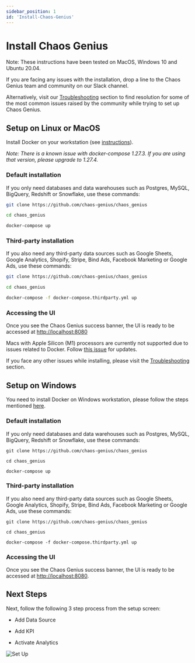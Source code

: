 ```yaml
---
sidebar_position: 1
id: 'Install-Chaos-Genius'
---
```


# Install Chaos Genius

Note: These instructions have been tested on MacOS, Windows 10 and Ubuntu 20.04.

If you are facing any issues with the installation, drop a line to the Chaos Genius team and community on our Slack channel. 

Alternatively, visit our [Troubleshooting](/Troubleshooting/tips.md) section to find resolution for some of the most common issues raised by the community while trying to set up Chaos Genius. 


## Setup on Linux or MacOS

Install Docker on your workstation (see [instructions](https://www.docker.com/get-started)).

*Note: There is a known issue with docker-compose 1.27.3. If you are using that version, please upgrade to 1.27.4.*

### Default installation

If you only need databases and data warehouses such as Postgres, MySQL, BigQuery, Redshift or Snowflake, use these commands:

```bash
git clone https://github.com/chaos-genius/chaos_genius

cd chaos_genius

docker-compose up
```

### Third-party installation

If you also need any third-party data sources such as Google Sheets, Google Analytics, Shopify, Stripe, Bind Ads, Facebook Marketing or Google Ads, use these commands:

```bash
git clone https://github.com/chaos-genius/chaos_genius

cd chaos_genius

docker-compose -f docker-compose.thirdparty.yml up
```

### Accessing the UI

Once you see the Chaos Genius success banner, the UI is ready to be accessed at [http://localhost:8080](http://localhost:8080)

Macs with Apple Silicon (M1) processors are currently not supported due to issues related to Docker. Follow [this issue](https://github.com/chaos-genius/chaos_genius/issues/292) for updates.

If you face any other issues while installing, please visit the [Troubleshooting](/Troubleshooting/tips.md) section.

## Setup on Windows

You need to install Docker on Windows workstation, please follow the steps mentioned [here](https://docs.docker.com/desktop/windows/install/).

### Default installation

If you only need databases and data warehouses such as Postgres, MySQL, BigQuery, Redshift or Snowflake, use these commands:

```
git clone https://github.com/chaos-genius/chaos_genius

cd chaos_genius

docker-compose up
```

### Third-party installation

If you also need any third-party data sources such as Google Sheets, Google Analytics, Shopify, Stripe, Bind Ads, Facebook Marketing or Google Ads, use these commands:

```
git clone https://github.com/chaos-genius/chaos_genius

cd chaos_genius

docker-compose -f docker-compose.thirdparty.yml up
```

### Accessing the UI

Once you see the Chaos Genius success banner, the UI is ready to be accessed at [http://localhost:8080](http://localhost:8080).

## Next Steps

Next, follow the following 3 step process from the setup screen:

-   Add Data Source

-   Add KPI

-   Activate Analytics

![Set Up](/img/Quick_Start/setup.png)
